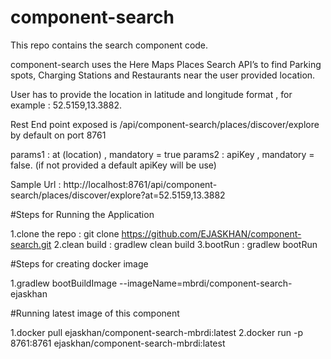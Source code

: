 # component-search
This repo contains the search component code.

component-search uses the Here Maps Places Search API’s to find Parking spots, Charging Stations and Restaurants near the user provided location.

User has to provide the location in latitude and longitude format , for example : 52.5159,13.3882.

Rest End point exposed is /api/component-search/places/discover/explore by default on port 8761

params1 : at (location) , mandatory = true
params2 : apiKey , mandatory = false. (if not provided a default apiKey will be use)

Sample Url : http://localhost:8761/api/component-search/places/discover/explore?at=52.5159,13.3882

#Steps for Running the Application

1.clone the repo :  git clone https://github.com/EJASKHAN/component-search.git
2.clean build :  gradlew clean build
3.bootRun :  gradlew bootRun

#Steps for creating docker image

1.gradlew bootBuildImage --imageName=mbrdi/component-search-ejaskhan

#Running latest image of this component

1.docker pull ejaskhan/component-search-mbrdi:latest
2.docker run -p 8761:8761 ejaskhan/component-search-mbrdi:latest
